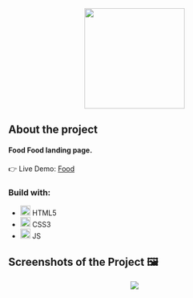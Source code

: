<div align='center'><img width='200' src='https://i.ibb.co/0Vnr0MR/omnifood-logo.png'/></div>

<h2>About the project</h2>

  <h4><b>Food</b> Food landing page.</h4>

👉 Live Demo: <a target='_blank' href='https://omnifood-real-world-food-website.netlify.app/'>Food</a>

<h3>Build with:</h3>

* <img width='20' src='https://i.ibb.co/0nM8BvN/html.png'/> HTML5
* <img width='20' src='https://i.ibb.co/YQgZTgT/css.png'/> CSS3
* <img width='20' src='https://i.ibb.co/g41kf3h/javascript.png'/> JS

<h2>Screenshots of the Project 🖼️</h2>

<div align='center'>
<img src='https://i.ibb.co/8YnSCY6/omnifood-real-world-food-website-demo.png'/>
</div>
